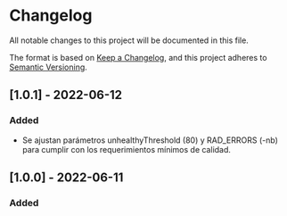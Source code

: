 # Changelog
All notable changes to this project will be documented in this file.

The format is based on [Keep a Changelog](https://keepachangelog.com/en/1.0.0/),
and this project adheres to [Semantic Versioning](https://semver.org/spec/v2.0.0.html).

## [1.0.1] - 2022-06-12
### Added
- Se ajustan parámetros unhealthyThreshold (80) y RAD_ERRORS (-nb) para cumplir con los requerimientos mínimos de calidad.

## [1.0.0] - 2022-06-11
### Added